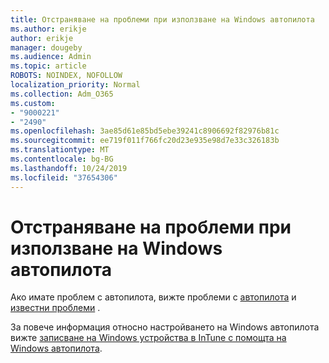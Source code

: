 ```yaml
---
title: Отстраняване на проблеми при използване на Windows автопилота
ms.author: erikje
author: erikje
manager: dougeby
ms.audience: Admin
ms.topic: article
ROBOTS: NOINDEX, NOFOLLOW
localization_priority: Normal
ms.collection: Adm_O365
ms.custom:
- "9000221"
- "2490"
ms.openlocfilehash: 3ae85d61e85bd5ebe39241c8906692f82976b81c
ms.sourcegitcommit: ee719f011f766fc20d23e935e98d7e33c326183b
ms.translationtype: MT
ms.contentlocale: bg-BG
ms.lasthandoff: 10/24/2019
ms.locfileid: "37654306"
---
```

# <a name="troubleshoot-issues-when-using-windows-autopilot"></a>Отстраняване на проблеми при използване на Windows автопилота

Ако имате проблем с автопилота, вижте проблеми с [автопилота](https://docs.microsoft.com/windows/deployment/windows-autopilot/troubleshooting) и [известни проблеми](https://docs.microsoft.com/windows/deployment/windows-autopilot/known-issues) .

За повече информация относно настройването на Windows автопилота вижте [записване на Windows устройства в InTune с помощта на Windows автопилота](https://docs.microsoft.com/intune/enrollment/enrollment-autopilot).

